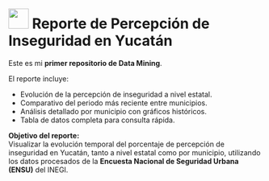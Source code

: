 <h1> <img src = "https://slackmojis.com/emojis/21871-police/download" width ="40"/> Reporte de Percepción de Inseguridad en Yucatán </h1>

Este es mi **primer repositorio de Data Mining**.  

El reporte incluye:

- Evolución de la percepción de inseguridad a nivel estatal.
- Comparativo del periodo más reciente entre municipios.
- Análisis detallado por municipio con gráficos históricos.
- Tabla de datos completa para consulta rápida.

**Objetivo del reporte:**  
Visualizar la evolución temporal del porcentaje de percepción de inseguridad en Yucatán, tanto a nivel estatal como por municipio, utilizando los datos procesados de la **Encuesta Nacional de Seguridad Urbana (ENSU)** del INEGI.